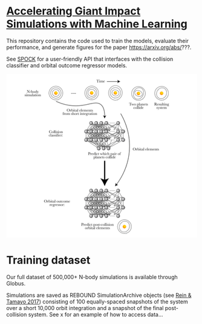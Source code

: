 # [Accelerating Giant Impact Simulations with Machine Learning](https://arxiv.org/abs/???)
This repository contains the code used to train the models, evaluate their performance, and generate figures for the paper https://arxiv.org/abs/???.

See [SPOCK](https://github.com/dtamayo/spock) for a user-friendly API that interfaces with the collision classifier and orbital outcome regressor models.

![](model_diagram.png)

# Training dataset
Our full dataset of 500,000+ N-body simulations is available through Globus.

Simulations are saved as REBOUND SimulationArchive objects (see [Rein & Tamayo 2017](https://arxiv.org/abs/1701.07423)) consisting of 100 equally-spaced snapshots of the system over a short 10,000 orbit integration and a snapshot of the final post-collision system. See x for an example of how to access data...
